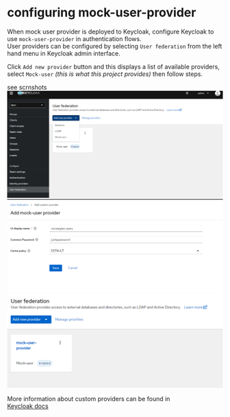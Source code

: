 # configuring mock-user-provider 

When mock user provider is deployed to Keycloak, configure Keycloak to use `mock-user-provider` in authentication flows.  
User providers can be configured by selecting `User federation` from the left hand menu in Keycloak admin interface.  

Click `Add new provider` button and this displays a list of available providers,  
select `Mock-user` _(this is what this project provides)_ then follow steps.  

see scrnshots   
![step.01](images/user-provider-01.png)  
![step.02](images/user-provider-02.png)  
![step.03](images/user-provider-03.png)  
  

More information about custom providers can be found in  
[Keycloak docs](https://www.keycloak.org/docs/latest/server_admin/index.html#custom-providers)  


